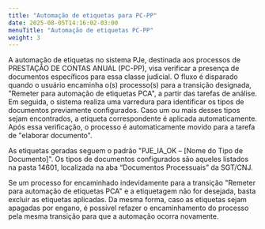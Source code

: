```yaml
---
title: "Automação de etiquetas para PC-PP"
date: 2025-08-05T14:16:02-03:00
menuTitle: "Automação de etiquetas PC-PP"
weight: 3
---
```



A automação de etiquetas no sistema PJe, destinada aos processos de PRESTAÇÃO DE CONTAS ANUAL (PC-PP), visa verificar a presença de documentos específicos para essa classe judicial. O fluxo é disparado quando o usuário encaminha o(s) processo(s) para a transição designada, "Remeter para automação de etiquetas PCA", a partir das tarefas de análise. Em seguida, o sistema realiza uma varredura para identificar os tipos de documentos previamente configurados. Caso um ou mais desses tipos sejam encontrados, a etiqueta correspondente é aplicada automaticamente. Após essa verificação, o processo é automaticamente movido para a tarefa de "elaborar documento".

As etiquetas geradas seguem o padrão "PJE_IA_OK – [Nome do Tipo de Documento]". Os tipos de documentos configurados são aqueles listados na pasta 14601, localizada na aba “Documentos Processuais” da SGT/CNJ.

Se um processo for encaminhado indevidamente para a transição "Remeter para automação de etiquetas PCA" e a etiquetagem não for desejada, basta excluir as etiquetas aplicadas. Da mesma forma, caso as etiquetas sejam apagadas por engano, é possível refazer o encaminhamento do processo pela mesma transição para que a automação ocorra novamente.

